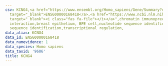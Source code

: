 ```yaml
---
csv: KCNG4,<a href="https://www.ensembl.org/Homo_sapiens/Gene/Summary?db=core;g=ENSG00000168418"
  target="_blank">ENSG00000168418</a>,<a href="https://www.ncbi.nlm.nih.gov/pubmed/22863008"
  target="_blank"><i class="fas fa-file"></i></a>",chromatin immunoprecipitation assay,direct
  interaction,breast epithelium, BPE cell,nucleotide sequence identification,nucleotide
  sequence identification,transcriptional regulation,
data_alias: KCNG4
data_id: ENSG00000168418
data_numevidence: 1
data_species: Homo sapiens
data_taxid: '9606'
title: KCNG4
---
```

